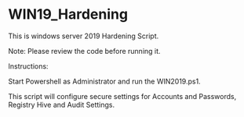 # WIN19_Hardening
This is windows server 2019 Hardening Script. 

Note: Please review the code before running it. 


Instructions: 

Start Powershell as Administrator and run the WIN2019.ps1.

This script will configure secure settings for Accounts and Passwords, Registry Hive and Audit Settings. 
